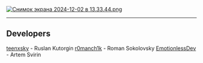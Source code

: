 [![Снимок экрана 2024-12-02 в 13.33.44.png](https://s.iimg.su/s/02/LU1gfmZg8yCNGWOr8FRp8sn0rkKgDmMFANvPM37u.png)](https://iimg.su/i/TChs2)

--- 

## **Developers**


[teenxsky](https://github.com/teenxsky) - Ruslan Kutorgin
[r0manch1k](https://github.com/r0manch1k) - Roman Sokolovsky 
[EmotionlessDev](https://github.com/EmotionlessDev) - Artem Svirin
